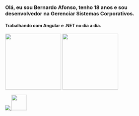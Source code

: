 ### Olá, eu sou Bernardo Afonso, tenho 18 anos e sou desenvolvedor na Gerenciar Sistemas Corporativos.
#### Trabalhando com Angular e .NET no dia a dia.
<div align="center" style="display: flex;">
  <a href="https://github.com/bezao244">
  <img height="180em" src="https://github-readme-stats.vercel.app/api?username=bezao244&show_icons=true&theme=dracula&include_all_commits=true&count_private=true"/>
  <img height="180em" src="https://github-readme-stats.vercel.app/api/top-langs/?username=bezao244&layout=compact&langs_count=7&theme=dracula"/>
</div>
  
 
  <p align="center" style="display: flex">
  <a href="https://skillicons.dev">
    <img src="https://skillicons.dev/icons?i=js,ts,angular,cs,dotnet,visualstudio,vscode,git,linux,docker,electron,py" />
    <img width="50px" height="50px" src="https://p1.hiclipart.com/preview/751/1012/37/10-icon-simple-style-png-icns-qbittorrent-icon-png-icon.jpg">
  </a>
</p>
<!--

**bezao244/bezao244** is a ✨ _special_ ✨ repository because its `README.md` (this file) appears on your GitHub profile.

Here are some ideas to get you started:

- 🔭 I’m currently working on ...
- 🌱 I’m currently learning ...
- 👯 I’m looking to collaborate on ...
- 🤔 I’m looking for help with ...

- 📫 How to reach me: ...
- 😄 Pronouns: ...
- ⚡ Fun fact: ...
-->
